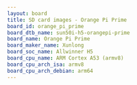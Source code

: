 ```yaml
---
layout: board
title: SD card images - Orange Pi Prime
board_id: orange_pi_prime
board_dtb_name: sun50i-h5-orangepi-prime
board_name: Orange Pi Prime
board_maker_name: Xunlong
board_soc_name: Allwinner H5
board_cpu_name: ARM Cortex A53 (armv8)
board_cpu_arch_isa: armv8
board_cpu_arch_debian: arm64
---
```

